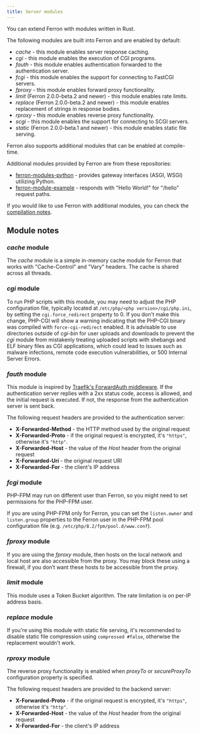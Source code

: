 ```yaml
---
title: Server modules
---
```


You can extend Ferron with modules written in Rust.

The following modules are built into Ferron and are enabled by default:

- _cache_ - this module enables server response caching.
- _cgi_ - this module enables the execution of CGI programs.
- _fauth_ - this module enables authentication forwarded to the authentication server.
- _fcgi_ - this module enables the support for connecting to FastCGI servers.
- _fproxy_ - this module enables forward proxy functionality.
- _limit_ (Ferron 2.0.0-beta.2 and newer) - this module enables rate limits.
- _replace_ (Ferron 2.0.0-beta.2 and newer) - this module enables replacement of strings in response bodies.
- _rproxy_ - this module enables reverse proxy functionality.
- _scgi_ - this module enables the support for connecting to SCGI servers.
- _static_ (Ferron 2.0.0-beta.1 and newer) - this module enables static file serving.

Ferron also supports additional modules that can be enabled at compile-time.

Additional modules provided by Ferron are from these repositories:

- [ferron-modules-python](https://github.com/ferronweb/ferron-modules-python.git) - provides gateway interfaces (ASGI, WSGI) utilizing Python.
- [ferron-module-example](https://github.com/ferronweb/ferron-module-example.git) - responds with "Hello World!" for "/hello" request paths.

If you would like to use Ferron with additional modules, you can check the [compilation notes](https://github.com/ferronweb/ferron/blob/develop-2.x/COMPILATION.md).

## Module notes

### _cache_ module

The _cache_ module is a simple in-memory cache module for Ferron that works with "Cache-Control" and "Vary" headers. The cache is shared across all threads.

### _cgi_ module

To run PHP scripts with this module, you may need to adjust the PHP configuration file, typically located at `/etc/php/<php version>/cgi/php.ini`, by setting the `cgi.force_redirect` property to 0. If you don't make this change, PHP-CGI will show a warning indicating that the PHP-CGI binary was compiled with `force-cgi-redirect` enabled. It is advisable to use directories outside of _cgi-bin_ for user uploads and downloads to prevent the _cgi_ module from mistakenly treating uploaded scripts with shebangs and ELF binary files as CGI applications, which could lead to issues such as malware infections, remote code execution vulnerabilities, or 500 Internal Server Errors.

### _fauth_ module

This module is inspired by [Traefik's ForwardAuth middleware](https://doc.traefik.io/traefik/middlewares/http/forwardauth/). If the authentication server replies with a 2xx status code, access is allowed, and the initial request is executed. If not, the response from the authentication server is sent back.

The following request headers are provided to the authentication server:

- **X-Forwarded-Method** - the HTTP method used by the original request
- **X-Forwarded-Proto** - if the original request is encrypted, it's `"https"`, otherwise it's `"http"`.
- **X-Forwarded-Host** - the value of the _Host_ header from the original request
- **X-Forwarded-Uri** - the original request URI
- **X-Forwarded-For** - the client's IP address

### _fcgi_ module

PHP-FPM may run on different user than Ferron, so you might need to set permissions for the PHP-FPM user.

If you are using PHP-FPM only for Ferron, you can set the `listen.owner` and `listen.group` properties to the Ferron user in the PHP-FPM pool configuration file (e.g. `/etc/php/8.2/fpm/pool.d/www.conf`).

### _fproxy_ module

If you are using the _fproxy_ module, then hosts on the local network and local host are also accessible from the proxy. You may block these using a firewall, if you don’t want these hosts to be accessible from the proxy.

### _limit_ module

This module uses a Token Bucket algorithm. The rate limitation is on per-IP address basis.

### _replace_ module

If you're using this module with static file serving, it's recommended to disable static file compression using `compressed #false`, otherwise the replacement wouldn't work.

### _rproxy_ module

The reverse proxy functionality is enabled when _proxyTo_ or _secureProxyTo_ configuration property is specified.

The following request headers are provided to the backend server:

- **X-Forwarded-Proto** - if the original request is encrypted, it's `"https"`, otherwise it's `"http"`.
- **X-Forwarded-Host** - the value of the _Host_ header from the original request
- **X-Forwarded-For** - the client's IP address
